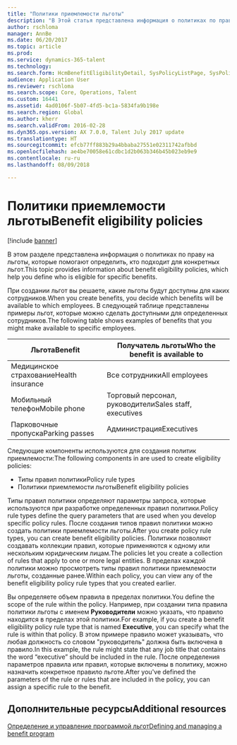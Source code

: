 ```yaml
---
title: "Политики приемлемости льготы"
description: "В Этой статья представлена информация о политиках по праву на льготы, которые помогают определить, кто подходит для конкретных льготыт"
author: rschloma
manager: AnnBe
ms.date: 06/20/2017
ms.topic: article
ms.prod: 
ms.service: dynamics-365-talent
ms.technology: 
ms.search.form: HcmBenefitEligibilityDetail, SysPolicyListPage, SysPolicySourceDocumentRuleType
audience: Application User
ms.reviewer: rschloma
ms.search.scope: Core, Operations, Talent
ms.custom: 16441
ms.assetid: 4ad0106f-5b07-4fd5-bc1a-5834fa9b198e
ms.search.region: Global
ms.author: kherr
ms.search.validFrom: 2016-02-28
ms.dyn365.ops.version: AX 7.0.0, Talent July 2017 update
ms.translationtype: HT
ms.sourcegitcommit: efcb77ff883b29a4bbaba27551e02311742afbbd
ms.openlocfilehash: ae4be70058e61cdbc1d2b063b346b45b023eb9e9
ms.contentlocale: ru-ru
ms.lasthandoff: 08/09/2018

---
```


# <a name="benefit-eligibility-policies"></a><span data-ttu-id="ec69c-103">Политики приемлемости льготы</span><span class="sxs-lookup"><span data-stu-id="ec69c-103">Benefit eligibility policies</span></span>

[!include [banner](includes/banner.md)]

<span data-ttu-id="ec69c-104">В этом разделе представлена информация о политиках по праву на льготы, которые помогают определить, кто подходит для конкретных льгот.</span><span class="sxs-lookup"><span data-stu-id="ec69c-104">This topic provides information about benefit eligibility policies, which help you define who is eligible for specific benefits.</span></span>

<span data-ttu-id="ec69c-105">При создании льгот вы решаете, какие льготы будут доступны для каких сотрудников.</span><span class="sxs-lookup"><span data-stu-id="ec69c-105">When you create benefits, you decide which benefits will be available to which employees.</span></span> <span data-ttu-id="ec69c-106">В следующей таблице представлены примеры льгот, которые можно сделать доступными для определенных сотрудников.</span><span class="sxs-lookup"><span data-stu-id="ec69c-106">The following table shows examples of benefits that you might make available to specific employees.</span></span>

| <span data-ttu-id="ec69c-107">Льгота</span><span class="sxs-lookup"><span data-stu-id="ec69c-107">Benefit</span></span>          | <span data-ttu-id="ec69c-108">Получатель льготы</span><span class="sxs-lookup"><span data-stu-id="ec69c-108">Who the benefit is available to</span></span> |
|------------------|---------------------------------|
| <span data-ttu-id="ec69c-109">Медицинское страхование</span><span class="sxs-lookup"><span data-stu-id="ec69c-109">Health insurance</span></span> | <span data-ttu-id="ec69c-110">Все сотрудники</span><span class="sxs-lookup"><span data-stu-id="ec69c-110">All employees</span></span>                   |
| <span data-ttu-id="ec69c-111">Мобильный телефон</span><span class="sxs-lookup"><span data-stu-id="ec69c-111">Mobile phone</span></span>     | <span data-ttu-id="ec69c-112">Торговый персонал, руководители</span><span class="sxs-lookup"><span data-stu-id="ec69c-112">Sales staff, executives</span></span>         |
| <span data-ttu-id="ec69c-113">Парковочные пропуска</span><span class="sxs-lookup"><span data-stu-id="ec69c-113">Parking passes</span></span>   | <span data-ttu-id="ec69c-114">Администрация</span><span class="sxs-lookup"><span data-stu-id="ec69c-114">Executives</span></span>                      |

<span data-ttu-id="ec69c-115">Следующие компоненты используются для создания политик приемлемости:</span><span class="sxs-lookup"><span data-stu-id="ec69c-115">The following components in are used to create eligibility policies:</span></span>

-   <span data-ttu-id="ec69c-116">Типы правил политики</span><span class="sxs-lookup"><span data-stu-id="ec69c-116">Policy rule types</span></span>
-   <span data-ttu-id="ec69c-117">Политики приемлемости льготы</span><span class="sxs-lookup"><span data-stu-id="ec69c-117">Benefit eligibility policies</span></span>

<span data-ttu-id="ec69c-118">Типы правил политики определяют параметры запроса, которые используются при разработке определенных правил политики.</span><span class="sxs-lookup"><span data-stu-id="ec69c-118">Policy rule types define the query parameters that are used when you develop specific policy rules.</span></span> <span data-ttu-id="ec69c-119">После создания типов правил политики можно создать политики приемлемости льготы.</span><span class="sxs-lookup"><span data-stu-id="ec69c-119">After you create policy rule types, you can create benefit eligibility policies.</span></span> <span data-ttu-id="ec69c-120">Политики позволяют создавать коллекции правил, которые применяются к одному или нескольким юридическим лицам.</span><span class="sxs-lookup"><span data-stu-id="ec69c-120">The policies let you create a collection of rules that apply to one or more legal entities.</span></span> <span data-ttu-id="ec69c-121">В пределах каждой политики можно просмотреть типы правил политики приемлемости льготы, созданные ранее.</span><span class="sxs-lookup"><span data-stu-id="ec69c-121">Within each policy, you can view any of the benefit eligibility policy rule types that you created earlier.</span></span> 

<span data-ttu-id="ec69c-122">Вы определяете объем правила в пределах политики.</span><span class="sxs-lookup"><span data-stu-id="ec69c-122">You define the scope of the rule within the policy.</span></span> <span data-ttu-id="ec69c-123">Например, при создании типа правила политики льготы с именем **Руководители** можно указать, что правило находится в пределах этой политики.</span><span class="sxs-lookup"><span data-stu-id="ec69c-123">For example, if you create a benefit eligibility policy rule type that is named **Executive**, you can specify what the rule is within that policy.</span></span> <span data-ttu-id="ec69c-124">В этом примере правило может указывать, что любая должность со словом "руководитель" должна быть включена в правило.</span><span class="sxs-lookup"><span data-stu-id="ec69c-124">In this example, the rule might state that any job title that contains the word “executive” should be included in the rule.</span></span> <span data-ttu-id="ec69c-125">После определения параметров правила или правил, которые включены в политику, можно назначить конкретное правило льготе.</span><span class="sxs-lookup"><span data-stu-id="ec69c-125">After you've defined the parameters of the rule or rules that are included in the policy, you can assign a specific rule to the benefit.</span></span>

<a name="additional-resources"></a><span data-ttu-id="ec69c-126">Дополнительные ресурсы</span><span class="sxs-lookup"><span data-stu-id="ec69c-126">Additional resources</span></span>
--------

[<span data-ttu-id="ec69c-127">Определение и управление программой льгот</span><span class="sxs-lookup"><span data-stu-id="ec69c-127">Defining and managing a benefit program</span></span>](manage-benefit-program.md)




